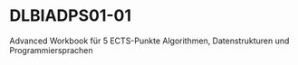 # DLBIADPS01-01
Advanced Workbook für 5 ECTS-Punkte  Algorithmen, Datenstrukturen und Programmiersprachen

